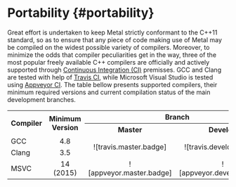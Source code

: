 # Portability {#portability}

Great effort is undertaken to keep Metal strictly conformant to the C++11
standard, so as to ensure that any piece of code making use of Metal may be
compiled on the widest possible variety of compilers.
Moreover, to minimize the odds that compiler peculiarities get in the way,
three of the most popular freely available C++ compilers are
officially and actively supported through [Continuous Integration (CI)][ci]
premisses. GCC and Clang are tested with help of
[Travis CI][travis.metal], while Microsoft
Visual Studio is tested using
[Appveyor CI][appveyor.metal].
The table bellow presents supported compilers, their minimum
required versions and current compilation
status of the main development branches.

<table>
    <tr>
        <th align="left" rowspan="2">Compiler</th>
        <th align="center" rowspan="2">Minimum Version</th>
        <th align="center" colspan="2">Branch</th>
    </tr>
    <tr>
        <th align="center">Master</th>
        <th align="center">Develop</th>
    </tr>
    <tr>
        <td align="left">GCC</td>
        <td align="center">4.8</td>
        <td align="center" rowspan="2">![travis.master.badge]</td>
        <td align="center" rowspan="2">![travis.develop.badge]</td>
    </tr>
    <tr>
        <td align="left">Clang</td>
        <td align="center">3.5</td>
    </tr>
    <tr>
        <td align="left">MSVC</td>
        <td align="center">14 (2015)</td>
        <td align="center">![appveyor.master.badge]</td>
        <td align="center">![appveyor.develop.badge]</td>
    </tr>
</table>

[ci]:                       https://en.wikipedia.org/wiki/Continuous_integration

[travis.metal]:             https://travis-ci.org/brunocodutra/metal
[travis.master.badge]:      https://travis-ci.org/brunocodutra/metal.svg?branch=master
[travis.develop.badge]:     https://travis-ci.org/brunocodutra/metal.svg?branch=develop

[appveyor.metal]:           https://ci.appveyor.com/project/brunocodutra/metal
[appveyor.master.badge]:    https://ci.appveyor.com/api/projects/status/85pk8n05n4r5x103/branch/master?svg=true
[appveyor.develop.badge]:   https://ci.appveyor.com/api/projects/status/85pk8n05n4r5x103/branch/develop?svg=true
